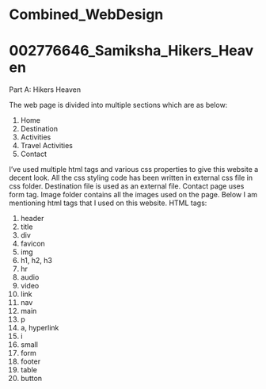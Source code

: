 # Combined_WebDesign

# 002776646_Samiksha_Hikers_Heaven
Part A: Hikers Heaven

The web page is divided into multiple sections which are as below:
1. Home
2. Destination
3. Activities
4. Travel Activities
5. Contact

I’ve used multiple html tags and various css properties to give this website a decent look. All the css styling code has been written in external css file in css folder. Destination file is used as an external file. Contact page uses form tag. Image folder contains all the images used on the page. 
Below I am mentioning html tags that I used on this website.
HTML tags:
1. header
2. title
3. div
4. favicon
5. img
6. h1, h2, h3
7. hr
8. audio
9. video
10. link
11. nav
12. main
13. p
14. a, hyperlink
15. i
16. small
17. form
18. footer
19. table
20. button

